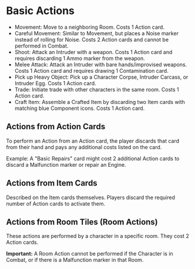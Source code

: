 # Basic Actions

- Movement: Move to a neighboring Room. Costs 1 Action card.
- Careful Movement: Similar to Movement, but places a Noise marker instead of rolling for Noise. Costs 2 Action cards and cannot be performed in Combat.
- Shoot: Attack an Intruder with a weapon. Costs 1 Action card and requires discarding 1 Ammo marker from the weapon.
- Melee Attack: Attack an Intruder with bare hands/improvised weapons. Costs 1 Action card and requires drawing 1 Contamination card.
- Pick up Heavy Object: Pick up a Character Corpse, Intruder Carcass, or Intruder Egg. Costs 1 Action card.
- Trade: Initiate trade with other characters in the same room. Costs 1 Action card.
- Craft Item: Assemble a Crafted Item by discarding two Item cards with matching blue Component icons. Costs 1 Action card.


## Actions from Action Cards
To perform an Action from an Action card, the player discards that card from their hand and pays any additional costs listed on the card.

Example: A "Basic Repairs" card might cost 2 additional Action cards to discard a Malfunction marker or repair an Engine.

## Actions from Item Cards
Described on the Item cards themselves. Players discard the required number of Action cards to activate them.

## Actions from Room Tiles (Room Actions)
These actions are performed by a character in a specific room. They cost 2 Action cards.

**Important:** A Room Action cannot be performed if the Character is in Combat, or if there is a Malfunction marker in that Room.